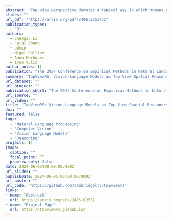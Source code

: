 ```yaml
---
abstract: "Top-view perspective denotes a typical way in which humans read and reason over different types of maps, and it is vital for localization and navigation of humans as well as of `non-human' agents, such as the ones backed by large Vision-Language Models (VLMs). Nonetheless, spatial reasoning capabilities of modern VLMs remain unattested and underexplored. In this work, we thus study their capability to understand and reason over spatial relations from the top view. The focus on top view also enables controlled evaluations at different granularity of spatial reasoning; we clearly disentangle different abilities (e.g., recognizing particular objects versus understanding their relative positions). We introduce the TopViewRS (Top-View Reasoning in Space) dataset, consisting of 11,384 multiple-choice questions with either realistic or semantic top-view map as visual input. We then use it to study and evaluate VLMs across 4 perception and reasoning tasks with different levels of complexity. Evaluation of 10 representative open- and closed-source VLMs reveals the gap of more than 50% compared to average human performance, and it is even lower than the random baseline in some cases. Although additional experiments show that Chain-of-Thought reasoning can boost model capabilities by 5.82% on average, the overall performance of VLMs remains limited. Our findings underscore the critical need for enhanced model capability in top-view spatial reasoning and set a foundation for further research towards human-level proficiency of VLMs in real-world multimodal tasks."
slides: ""
url_pdf: "https://arxiv.org/pdf/2406.02537v1"
publication_types:
  - "3"
authors:
  - Chengzu Li
  - Caiqi Zhang
  - admin
  - Nigel Collier
  - Anna Korhonen
  - Ivan Vulić
author_notes: []
publication: "The 2024 Conference on Empirical Methods in Natural Language Processing (EMNLP)"
summary: "TopViewRS: Vision-Language Models as Top-View Spatial Reasoners."
url_dataset: ""
url_project: ""
publication_short: "The 2024 Conference on Empirical Methods in Natural Language Processing (EMNLP)"
url_source: ""
url_video: ""
title: "TopViewRS: Vision-Language Models as Top-View Spatial Reasoners"
doi: ""
featured: false
tags: 
  - "Natural Language Processing"
  - "Computer Vision"
  - "Vision Language Models"
  - "Reasoning"
projects: []
image:
  caption: ""
  focal_point: “”
  preview_only: false
date: 2024-06-05T00:00:00.000Z
url_slides: ""
publishDate: 2024-06-05T00:00:00.000Z
url_poster: ""
url_code: "https://github.com/cambridgeltl/topviewrs"
links:
- name: "Abstract"
  url: https://arxiv.org/abs/2406.02537
- name: "Project Page"
  url: https://topviewrs.github.io/
---
```

